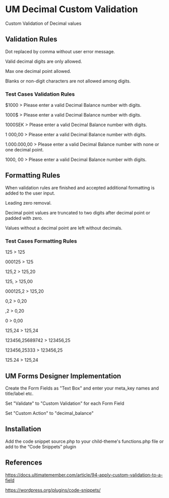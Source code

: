 # UM Decimal Custom Validation
Custom Validation of Decimal values

## Validation Rules
Dot replaced by comma without user error message.

Valid decimal digits are only allowed.

Max one decimal point allowed.

Blanks or non-digit characters are not allowed among digits.
### Test Cases Validation Rules
$1000 > Please enter a valid Decimal Balance number with digits.

1000$ > Please enter a valid Decimal Balance number with digits.

1000SEK > Please enter a valid Decimal Balance number with digits.

1 000,00 > Please enter a valid Decimal Balance number with digits.

1.000.000,00 > Please enter a valid Decimal Balance number with none or one decimal point.

1000, 00 > Please enter a valid Decimal Balance number with digits.
## Formatting Rules
When validation rules are finished and accepted additional formatting is added to the user input.

Leading zero removal.

Decimal point values are truncated to two digits after decimal point or padded with zero.

Values without a decimal point are left without decimals.


### Test Cases Formatting Rules
125 > 125

000125 > 125

125,2 > 125,20

125, > 125,00

000125,2 > 125,20

0,2 > 0,20

,2 > 0,20

0 > 0,00

125,24 > 125,24

123456,25689742 > 123456,25

123456,25333 > 123456,25

125.24 > 125,24

## UM Forms Designer Implementation

Create the Form Fields as "Text Box" and enter your meta_key names and title/label etc.

Set "Validate" to "Custom Validation" for each Form Field

Set "Custom Action" to "decimal_balance"

## Installation
Add the code snippet source.php to your child-theme's functions.php file or add to the “Code Snippets” plugin

## References
https://docs.ultimatemember.com/article/94-apply-custom-validation-to-a-field

https://wordpress.org/plugins/code-snippets/
